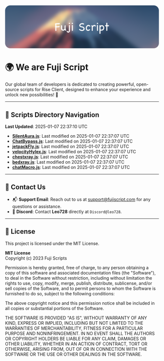 ![Banner](.github/b.webp)

# 🌍 **We are Fuji Script**

Our global team of developers is dedicated to creating powerful, open-source scripts for Rise Client, designed to enhance your experience and unlock new possibilities! 🌟

---
<!-- SCRIPTS_NAVIGATION_START -->
## 📂 **Scripts Directory Navigation**

**Last Updated**: 2025-01-07 22:37:10 UTC

- **[SilentAura.js](scripts/SilentAura.js)**: Last modified on 2025-01-07 22:37:07 UTC
- **[ChatBypass.js](scripts/ChatBypass.js)**: Last modified on 2025-01-07 22:37:07 UTC
- **[jetpackFly.js](scripts/jetpackFly.js)**: Last modified on 2025-01-07 22:37:07 UTC
- **[velocityHylex.js](scripts/velocityHylex.js)**: Last modified on 2025-01-07 22:37:07 UTC
- **[chestxray.js](scripts/chestxray.js)**: Last modified on 2025-01-07 22:37:07 UTC
- **[bedxray.js](scripts/bedxray.js)**: Last modified on 2025-01-07 22:37:07 UTC
- **[chatMacro.js](scripts/chatMacro.js)**: Last modified on 2025-01-07 22:37:07 UTC

<!-- SCRIPTS_NAVIGATION_END -->

---

## 💬 **Contact Us**  
- 📬 **Support Email**: Reach out to us at [support@fujiscript.com](mailto:support@fujiscript.com) for any questions or assistance.  
- 💬 **Discord**: Contact **Leo728** directly at `Discord@leo728`.

---

## 📜 **License**

This project is licensed under the MIT License.  

**MIT License**  
Copyright (c) 2023 Fuji Scripts  

Permission is hereby granted, free of charge, to any person obtaining a copy of this software and associated documentation files (the "Software"), to deal in the Software without restriction, including without limitation the rights to use, copy, modify, merge, publish, distribute, sublicense, and/or sell copies of the Software, and to permit persons to whom the Software is furnished to do so, subject to the following conditions:  

The above copyright notice and this permission notice shall be included in all copies or substantial portions of the Software.  

THE SOFTWARE IS PROVIDED "AS IS", WITHOUT WARRANTY OF ANY KIND, EXPRESS OR IMPLIED, INCLUDING BUT NOT LIMITED TO THE WARRANTIES OF MERCHANTABILITY, FITNESS FOR A PARTICULAR PURPOSE AND NONINFRINGEMENT. IN NO EVENT SHALL THE AUTHORS OR COPYRIGHT HOLDERS BE LIABLE FOR ANY CLAIM, DAMAGES OR OTHER LIABILITY, WHETHER IN AN ACTION OF CONTRACT, TORT OR OTHERWISE, ARISING FROM, OUT OF OR IN CONNECTION WITH THE SOFTWARE OR THE USE OR OTHER DEALINGS IN THE SOFTWARE.  
